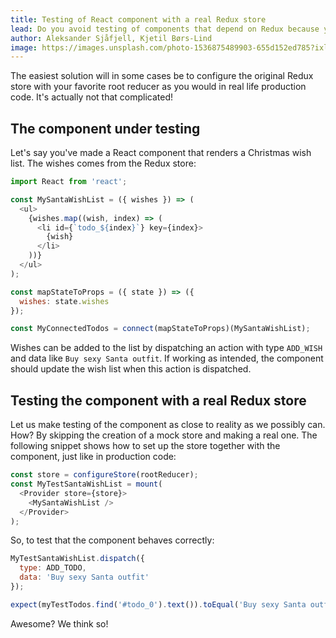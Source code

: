 ```yaml
---
title: Testing of React component with a real Redux store
lead: Do you avoid testing of components that depend on Redux because you fear the complexity? Are you loosing sleep worrying about configuring huge mock stores for testing the simplest of components? Fear no moarrr!
author: Aleksander Sjåfjell, Kjetil Børs-Lind
image: https://images.unsplash.com/photo-1536875489903-655d152ed785?ixlib=rb-0.3.5&ixid=eyJhcHBfaWQiOjEyMDd9&s=013a6617dd12f780e8db23b449b22a20&auto=format&fit=crop&w=2255&q=80
---
```


The easiest solution will in some cases be to configure the original Redux store with your favorite root reducer as you would in real life production code. It's actually not that complicated!

## The component under testing

Let's say you've made a React component that renders a Christmas wish list. The wishes comes from the Redux store:

```js
import React from 'react';

const MySantaWishList = ({ wishes }) => (
  <ul>
    {wishes.map((wish, index) => (
      <li id={`todo_${index}`} key={index}>
        {wish}
      </li>
    ))}
  </ul>
);

const mapStateToProps = ({ state }) => ({
  wishes: state.wishes
});

const MyConnectedTodos = connect(mapStateToProps)(MySantaWishList);
```

Wishes can be added to the list by dispatching an action with type `ADD_WISH` and data like `Buy sexy Santa outfit`. If working as intended, the component should update the wish list when this action is dispatched.

## Testing the component with a real Redux store

Let us make testing of the component as close to reality as we possibly can. How? By skipping the creation of a mock store and making a real one. The following snippet shows how to set up the store together with the component, just like in production code:

```js
const store = configureStore(rootReducer);
const MyTestSantaWishList = mount(
  <Provider store={store}>
    <MySantaWishList />
  </Provider>
);
```

So, to test that the component behaves correctly:

```js
MyTestSantaWishList.dispatch({
  type: ADD_TODO,
  data: 'Buy sexy Santa outfit'
});

expect(myTestTodos.find('#todo_0').text()).toEqual('Buy sexy Santa outfit');
```

Awesome? We think so!
